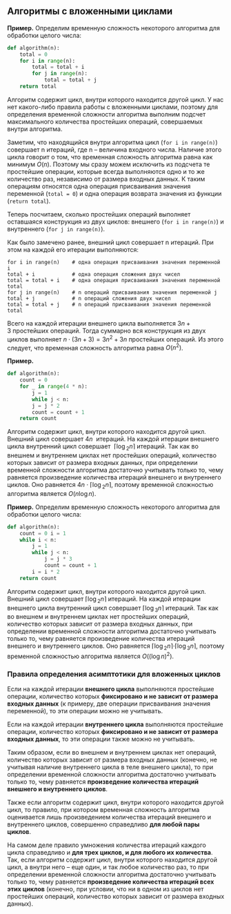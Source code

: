 ## Алгоритмы с вложенными циклами
**Пример.** Определим временную сложность некоторого алгоритма для обработки целого числа:

```python
def algorithm(n): 
	total = 0
	for i in range(n): 
		total = total + i 
		for j in range(n): 
			total = total + j 
	return total
```

Алгоритм содержит цикл, внутри которого находится другой цикл. У нас нет какого-либо правила работы с вложенными циклами, поэтому для определения временной сложности алгоритма выполним подсчет максимального количества простейших операций, совершаемых внутри алгоритма.

Заметим, что находящийся внутри алгоритма цикл (`for i in range(n)`) совершает n итераций, где n – величина входного числа. Наличие этого цикла говорит о том, что временная сложность алгоритма равна как минимум $O(n)$. Поэтому мы сразу можем исключить из подсчета те простейшие операции, которые всегда выполняются одно и то же количество раз, независимо от размера входных данных. К таким операциям относятся одна операция присваивания значения переменной (`total = 0`) и одна операция возврата значения из функции (`return total`).

Теперь посчитаем, сколько простейших операций выполняет оставшаяся конструкция из двух циклов: внешнего (`for i in range(n)`) и внутреннего (`for j in range(n)`). 

Как было замечено ранее, внешний цикл совершает n итераций. При этом на каждой его итерации выполняются:

    for i in range(n)    # одна операция присваивания значения переменной i
    total + i            # одна операция сложения двух чисел
    total = total + i    # одна операция присваивания значения переменной total
    for j in range(n)    # n операций присваивания значения переменной j
    total + j            # n операций сложения двух чисел
    total = total + j    # n операций присваивания значения переменной total

Всего на каждой итерации внешнего цикла выполняется $3n+3$ простейших операций. Тогда суммарно вся конструкция из двух циклов выполняет $n⋅(3n+3)=3n^2+3n$ простейших операций. Из этого следует, что временная сложность алгоритма равна $O(n^2)$.

**Пример.**

```python
def algorithm(n): 
	count = 0 
	for _ in range(4 * n): 
		j = 1
		while j < n: 
		j = j * 2 
		count = count + 1 
	return count
```

Алгоритм содержит цикл, внутри которого находится другой цикл. Внешний цикл совершает $4n$  итераций. На каждой итерации внешнего цикла внутренний цикл совершает  $\lceil\log⁡_{2}{n}\rceil$ итераций. Так как во внешнем и внутреннем циклах нет простейших операций, количество которых зависит от размера входных данных, при определении временной сложности алгоритма достаточно учитывать только то, чему равняется произведение количества итераций внешнего и внутреннего циклов. Оно равняется $4n$ ⋅ $\lceil\log⁡_{2}{n}\rceil$, поэтому временной сложностью алгоритма является $O(n\log{⁡n})$.

**Пример.** Определим временную сложность некоторого алгоритма для обработки целого числа:

```python
def algorithm(n): 
	count = 0 i = 1 
	while i < n: 
		j = 1 
		while j < n: 
			j = j * 3 
			count = count + 1 
		i = i * 2 
	return count
```

Алгоритм содержит цикл, внутри которого находится другой цикл. Внешний цикл совершает $\lceil\log⁡_{2}{n}\rceil$ итераций. На каждой итерации внешнего цикла внутренний цикл совершает $\lceil\log⁡_{3}{n}\rceil$ итераций. Так как во внешнем и внутреннем циклах нет простейших операций, количество которых зависит от размера входных данных, при определении временной сложности алгоритма достаточно учитывать только то, чему равняется произведение количества итераций внешнего и внутреннего циклов. Оно равняется $\lceil\log⁡_{2}{n}\rceil$$\cdot\lceil\log⁡_{3}{n}\rceil$, поэтому временной сложностью алгоритма является $O((\log{n}) ^ 2).$
### Правила определения асимптотики для вложенных циклов
Если на каждой итерации **внешнего цикла** выполняются простейшие операции, количество которых **фиксировано и не зависит от размера входных данных** (к примеру, две операции присваивания значения переменной), то эти операции можно не учитывать.

Если на каждой итерации **внутреннего цикла** выполняются простейшие операции, количество которых **фиксировано и не зависит от размера входных данных**, то эти операции также можно не учитывать.

Таким образом, если во внешнем и внутреннем циклах нет операций, количество которых зависит от размера входных данных (конечно, не учитывая наличие внутреннего цикла в теле внешнего цикла), то при определении временной сложности алгоритма достаточно учитывать только то, чему равняется **произведение количества итераций внешнего и внутреннего циклов**.

Также если алгоритм содержит цикл, внутри которого находится другой цикл, то правило, при котором временная сложность алгоритма оценивается лишь произведением количества итераций внешнего и внутреннего циклов, совершенно справедливо **для любой пары циклов**.

На самом деле правило умножения количества итераций каждого цикла справедливо и **для трех циклов, и для любого их количества**. Так, если алгоритм содержит цикл, внутри которого находится другой цикл, а внутри него – еще один, и так любое количество раз, то при определении временной сложности алгоритма достаточно учитывать только то, чему равняется **произведение количества итераций всех этих циклов** (конечно, при условии, что ни в одном из циклов нет простейших операций, количество которых зависит от размера входных данных).



